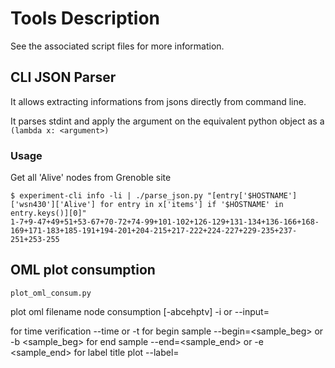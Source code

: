 Tools Description
=================

See the associated script files for more information.

CLI JSON Parser
---------------

It allows extracting informations from jsons directly from command line.

It parses stdint and apply the argument on the equivalent python object as a
`(lambda x: <argument>)`

### Usage ###

Get all 'Alive' nodes from Grenoble site

    $ experiment-cli info -li | ./parse_json.py "[entry['$HOSTNAME']['wsn430']['Alive'] for entry in x['items'] if '$HOSTNAME' in entry.keys()][0]"
    1-7+9-47+49+51+53-67+70-72+74-99+101-102+126-129+131-134+136-166+168-169+171-183+185-191+194-201+204-215+217-222+224-227+229-235+237-251+253-255


OML plot consumption
--------------------

`plot_oml_consum.py`

plot oml filename node consumption
           [-abcehptv] -i <filename> or --input=<filename>

for time verification --time or -t
for begin sample --begin=<sample_beg> or -b <sample_beg>
for end sample --end=<sample_end> or -e <sample_end>
for label title plot --label=<title> or -l <title>
for plot consumption --power or -p
for plot voltage --voltage or -v
for plot current --current or -c
for all plot --all or -a
for help use --help or -h


OML plot radio power
--------------------

`plot_oml_radio.py`

plot oml filename [-tbeaplh] -i <filename> or --input=<filename>

for time verification --time or -t
for begin sample --begin=<sample_beg> or -b <sample_beg>
for end sample --end=<sample_end> or -e <sample_end>
for label title plot --label=<title> or -l <title>
for plot in one window --all or -a
for plot in separate windows --plot or -p
for help use --help or -h


OML plot mobile node trajectory
-------------------------------

`plot_oml_traj.py`

plot oml robot trajectory [-behmt] -i <filename> or --input=<filename>

for time verification --time or -t
for begin sample --begin=<sample_beg> or -b <sample_beg>
for end sample --end=<sample_end> or -e <sample_end>
for label title plot --label=<title> or -l <title>
for plot maps and elements --maps=<filename> or -c <filename>
for help use --help or -h

An example of use :
 * `> cd ex_oml_traj/`
 * `> ../plot_oml_traj.py -i m3-382-c2.oml -m decor.txt`
